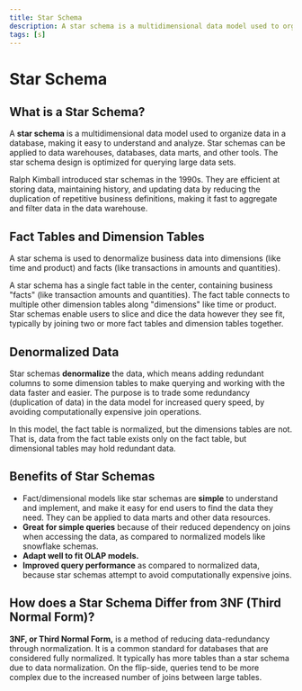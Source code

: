 ```yaml
---
title: Star Schema
description: A star schema is a multidimensional data model used to organize data in a database, making it easy to understand and analyze. Star schemas can be applied to data warehouses, databases, data marts, and other tools. The star schema design is optimized for querying large data sets.
tags: [s]
---
```


# Star Schema

## What is a Star Schema?

A **star schema** is a multidimensional data model used to organize data in a database, making it easy to understand and analyze. Star schemas can be applied to data warehouses, databases, data marts, and other tools. The star schema design is optimized for querying large data sets.

Ralph Kimball introduced star schemas in the 1990s. They are efficient at storing data, maintaining history, and updating data by reducing the duplication of repetitive business definitions, making it fast to aggregate and filter data in the data warehouse.

## Fact Tables and Dimension Tables

A star schema is used to denormalize business data into dimensions (like time and product) and facts (like transactions in amounts and quantities).

A star schema has a single fact table in the center, containing business "facts" (like transaction amounts and quantities). The fact table connects to multiple other dimension tables along "dimensions" like time or product. Star schemas enable users to slice and dice the data however they see fit, typically by joining two or more fact tables and dimension tables together.

## Denormalized Data

Star schemas **denormalize** the data, which means adding redundant columns to some dimension tables to make querying and working with the data faster and easier. The purpose is to trade some redundancy (duplication of data) in the data model for increased query speed, by avoiding computationally expensive join operations.

In this model, the fact table is normalized, but the dimensions tables are not. That is, data from the fact table exists only on the fact table, but dimensional tables may hold redundant data.

## Benefits of Star Schemas

- Fact/dimensional models like star schemas are **simple** to understand and implement, and make it easy for end users to find the data they need. They can be applied to data marts and other data resources.
- **Great for simple queries** because of their reduced dependency on joins when accessing the data, as compared to normalized models like snowflake schemas.
- **Adapt well to fit OLAP models.**
- **Improved query performance** as compared to normalized data, because star schemas attempt to avoid computationally expensive joins.

## How does a Star Schema Differ from 3NF (Third Normal Form)?

**3NF, or Third Normal Form,** is a method of reducing data-redundancy through normalization. It is a common standard for databases that are considered fully normalized. It typically has more tables than a star schema due to data normalization. On the flip-side, queries tend to be more complex due to the increased number of joins between large tables.
